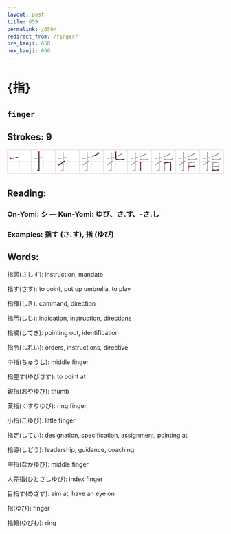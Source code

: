 ```yaml
---
layout: post
title: 659
permalink: /659/
redirect_from: /finger/
pre_kanji: 658
nex_kanji: 660
---
```


# {指}

## `finger`

## Strokes: 9

<div class="stroke"><img src="../images/E68C87.png" /></div>

## Reading:

### On-Yomi: シ &mdash; Kun-Yomi: ゆび、さ.す、-さ.し

### Examples: 指す (さ.す), 指 (ゆび)

## Words:

指図(さしず): instruction, mandate

指す(さす): to point, put up umbrella, to play

指揮(しき): command, direction

指示(しじ): indication, instruction, directions

指摘(してき): pointing out, identification

指令(しれい): orders, instructions, directive

中指(ちゅうし): middle finger

指差す(ゆびさす): to point at

親指(おやゆび): thumb

薬指(くすりゆび): ring finger

小指(こゆび): little finger

指定(してい): designation, specification, assignment, pointing at

指導(しどう): leadership, guidance, coaching

中指(なかゆび): middle finger

人差指(ひとさしゆび): index finger

目指す(めざす): aim at, have an eye on

指(ゆび): finger

指輪(ゆびわ): ring
